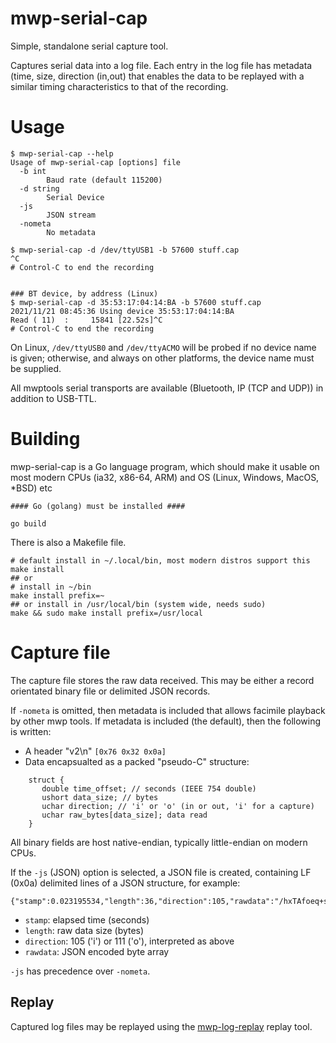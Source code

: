 # mwp-serial-cap

Simple, standalone serial capture tool.

Captures serial data into a log file. Each entry in the log file has metadata (time, size, direction (in,out) that enables the data to be replayed with a similar timing characteristics to that of the recording.

# Usage

```
$ mwp-serial-cap --help
Usage of mwp-serial-cap [options] file
  -b int
    	Baud rate (default 115200)
  -d string
    	Serial Device
  -js
    	JSON stream
  -nometa
    	No metadata

$ mwp-serial-cap -d /dev/ttyUSB1 -b 57600 stuff.cap
^C
# Control-C to end the recording


### BT device, by address (Linux)
$ mwp-serial-cap -d 35:53:17:04:14:BA -b 57600 stuff.cap
2021/11/21 08:45:36 Using device 35:53:17:04:14:BA
Read ( 11)	:     15841 [22.52s]^C
# Control-C to end the recording
```

On Linux, `/dev/ttyUSB0` and `/dev/ttyACMO` will be probed if no device name is given; otherwise, and always on other platforms, the device name must be supplied.

All mwptools serial transports are available (Bluetooth, IP (TCP and UDP)) in addition to USB-TTL.

# Building

mwp-serial-cap is a Go language program, which should make it usable on most modern CPUs (ia32, x86-64, ARM) and OS (Linux, Windows, MacOS, *BSD) etc

```
#### Go (golang) must be installed ####

go build

```

There is also a Makefile file.

```
# default install in ~/.local/bin, most modern distros support this
make install
## or
# install in ~/bin
make install prefix=~
## or install in /usr/local/bin (system wide, needs sudo)
make && sudo make install prefix=/usr/local
```

# Capture file

The capture file stores the raw data received. This may be either a record orientated binary file or delimited JSON records.

If `-nometa` is omitted, then metadata is included that allows facimile playback by other mwp tools. If metadata is included (the default), then the following is written:

* A header "v2\n" `[0x76 0x32 0x0a]`
* Data encapsualted as a packed "pseudo-C" structure:

```
    struct {
       double time_offset; // seconds (IEEE 754 double)
       ushort data_size; // bytes
       uchar direction; // 'i' or 'o' (in or out, 'i' for a capture)
       uchar raw_bytes[data_size]; data read
    }
```

All binary fields are host native-endian, typically little-endian on modern CPUs.

If the `-js` (JSON) option is selected, a JSON file is created, containing LF (0x0a) delimited lines of a JSON structure, for example:
```
{"stamp":0.023195534,"length":36,"direction":105,"rawdata":"/hxTAfoeq+sBAPytAL2mkqs7QK6AvT+CGL2evDi8ynDFPCVR"}
```
* `stamp`: elapsed time (seconds)
* `length`: raw data size (bytes)
* `direction`: 105 ('i') or 111 ('o'), interpreted as above
* `rawdata`: JSON encoded byte array

`-js` has precedence over `-nometa`.

## Replay

Captured log files may be replayed using the [mwp-log-replay](../mwp-log-replay/README.md) replay tool.
